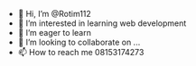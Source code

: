 - 👋 Hi, I’m @Rotim112
- 👀 I’m interested in learning web development
- 🌱 I’m eager to learn
- 💞️ I’m looking to collaborate on ...
- 📫 How to reach me 08153174273

<!---
Rotim112/Rotim112 is a ✨ special ✨ repository because its `README.md` (this file) appears on your GitHub profile.
You can click the Preview link to take a look at your changes.
--->
